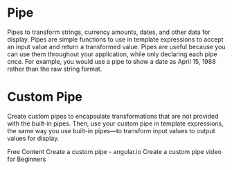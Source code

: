 # Pipe
 Pipes to transform strings, currency amounts, dates, and other data for display. Pipes are simple functions to use in template expressions to accept an input value and return a transformed value. Pipes are useful because you can use them throughout your application, while only declaring each pipe once. For example, you would use a pipe to show a date as April 15, 1988 rather than the raw string format.

 # Custom Pipe
 Create custom pipes to encapsulate transformations that are not provided with the built-in pipes. Then, use your custom pipe in template expressions, the same way you use built-in pipes—to transform input values to output values for display.

 <ResourceGroupTitle>Free Content</ResourceGroupTitle>
<BadgeLink badgeText='Read' colorScheme='yellow' href='https://angular.io/guide/pipes-custom-data-trans'>Create a custom pipe - angular.io</BadgeLink>
<BadgeLink badgeText='Watch' href='https://www.youtube.com/watch?v=P2587FN4Y0w'>Create a custom pipe video for Beginners</BadgeLink>